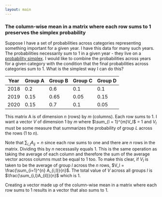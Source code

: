 ```yaml
---
layout: main
---
```


### The column-wise mean in a matrix where each row sums to 1 preserves the simplex probability


Suppose I have a set of probabilities across categories representing something important for a given year. I have this data for many such years. The probabilities necessarily sum to 1 in a given year - they live on a [probability simplex](https://ericmjl.github.io/blog/2021/5/5/probability-simplex/). I would like to combine the probabilities across years for a given category with the condition that the final probabilities across categories sum to 1. What is the simplest way I can do this?

| Year      | Group A| Group B| Group C| Group D|
| -- | -- | -- | --| -- |
| 2018   |    0.2 | 0.6 | 0.1 | 0.1 |
| 2019   |     0.15  | 0.65 | 0.05 | 0.15 |
| 2020 	 | 		0.15 | 0.7 | 0.1 | 0.05 |

This matrix A is of dimension $n$ (rows) by $m$ (columns). Each row sums to 1. I want a vector $V$ of dimension $1$ by $m$ where $\sum_{l = 1}^{m}V_l$ = 1 and $V_l$ must be some measure that summarizes the probability of group $L$ across the rows ($1$ to $n$). 

Note that $\sum_{i,j}A_{ij} = n$ since each row sums to one and there are $n$ rows in the matrix. Dividing this by $n$ necessasily equals 1. This is the same operation as taking the average of each column and therefore the sum of the average vector across columns must be equal to 1 too. To make this clear, if $V_l$ is taken to be the average of group $l$ across the $n$ rows, $V_l = \frac{\sum_{i=1}^{n} A_{i,l}}{n}$. The total value of $V$ across all groups $l$ is $\frac{\sum_{i,l}A_{il}}{n}$ which is $1$. 

Creating a vector made up of the column-wise mean in a matrix where each row sums to 1 results in a vector that also sums to 1. 